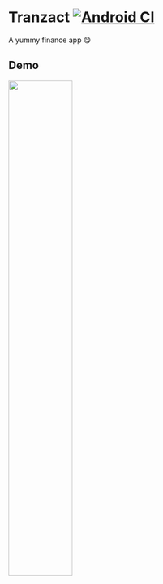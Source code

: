 # Tranzact [![Android CI](https://github.com/Sp4Rx/tranzact/actions/workflows/android.yml/badge.svg)](https://github.com/Sp4Rx/tranzact/actions/workflows/android.yml)

A yummy finance app 😋

## Demo

<p><img src="https://raw.githubusercontent.com/Sp4Rx/tranzact/master/screenshots/demo.gif" width="50%"/></p>


